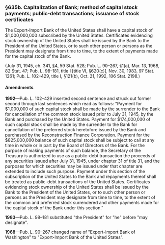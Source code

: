### §635b. Capitalization of Bank; method of capital stock payments; public-debt transactions; issuance of stock certificates ###

The Export-Import Bank of the United States shall have a capital stock of $1,000,000,000 subscribed by the United States. Certificates evidencing stock ownership of the United States shall be issued by the Bank to the President of the United States, or to such other person or persons as the President may designate from time to time, to the extent of payments made for the capital stock of the Bank.

(July 31, 1945, ch. 341, §4, 59 Stat. 528; Pub. L. 90–267, §1(a), Mar. 13, 1968, 82 Stat. 47; Pub. L. 98–181, title I [title VI, §620(c)], Nov. 30, 1983, 97 Stat. 1261; Pub. L. 102–429, title I, §121(b), Oct. 21, 1992, 106 Stat. 2198.)

#### Amendments ####

**1992**—Pub. L. 102–429 inserted second sentence and struck out former second through last sentences which read as follows: "Payment for $1,000,000 of such capital stock shall be made by the surrender to the Bank for cancellation of the common stock issued prior to July 31, 1945, by the Bank and purchased by the United States. Payment for $174,000,000 of such capital stock shall be made by the surrender to the Bank for cancellation of the preferred stock heretofore issued by the Bank and purchased by the Reconstruction Finance Corporation. Payment for the $825,000,000 balance of such capital stock shall be subject to call at any time in whole or in part by the Board of Directors of the Bank. For the purpose of making payments of such balance, the Secretary of the Treasury is authorized to use as a public-debt transaction the proceeds of any securities issued after July 31, 1945, under chapter 31 of title 31, and the purposes for which securities may be issued under that chapter are extended to include such purpose. Payment under this section of the subscription of the United States to the Bank and repayments thereof shall be treated as public-debt transactions of the United States. Certificates evidencing stock ownership of the United States shall be issued by the Bank to the President of the United States, or to such other person or persons as the President may designate from time to time, to the extent of the common and preferred stock surrendered and other payments made for the capital stock of the Bank under this section."

**1983**—Pub. L. 98–181 substituted "the President" for "he" before "may designate".

**1968**—Pub. L. 90–267 changed name of "Export-Import Bank of Washington" to "Export-Import Bank of the United States".